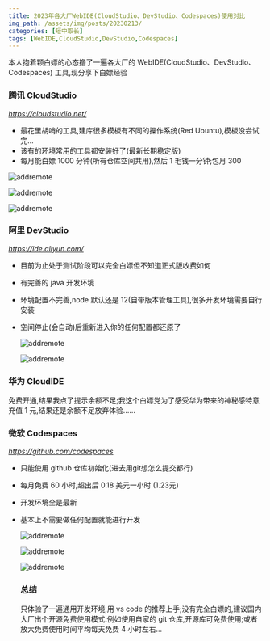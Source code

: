 ```yaml
---
title: 2023年各大厂WebIDE(CloudStudio、DevStudio、Codespaces)使用对比
img_path: /assets/img/posts/20230213/
categories: [短中取长]
tags: [WebIDE,CloudStudio,DevStudio,Codespaces]
---
```


本人抱着颗白嫖的心态撸了一遍各大厂的 WebIDE(CloudStudio、DevStudio、Codespaces) 工具,现分享下白嫖经验

### 腾讯 CloudStudio
_<https://cloudstudio.net/>_
- 最花里胡哨的工具,建库很多模板有不同的操作系统(Red Ubuntu),模板没尝试完...
- 该有的环境常用的工具都安装好了(最新长期稳定版)
- 每月能白嫖 1000 分钟(所有仓库空间共用),然后 1 毛钱一分钟;包月 300

![addremote](cloudstudio-index.png)

![addremote](cloudstudio-code.png)

![addremote](cloudstudio-cost.png)

### 阿里 DevStudio
_<https://ide.aliyun.com/>_
- 目前为止处于测试阶段可以完全白嫖但不知道正式版收费如何
- 有完善的 java 开发环境
- 环境配置不完善,node 默认还是 12(自带版本管理工具),很多开发环境需要自行安装
- 空间停止(会自动)后重新进入你的任何配置都还原了

  ![addremote](devstudio-index.png)

  ![addremote](devstudio-code.png)

### 华为 CloudIDE
免费开通,结果我点了提示余额不足;我这个白嫖党为了感受华为带来的神秘感特意充值 1 元,结果还是余额不足放弃体验......

### 微软 Codespaces
_<https://github.com/codespaces>_
- 只能使用 github 仓库初始化(进去用git想怎么提交都行)
- 每月免费 60 小时,超出后 0.18 美元一小时 (1.23元)
- 开发环境全是最新
- 基本上不需要做任何配置就能进行开发

  ![addremote](codespaces-index.png)

  ![addremote](codespaces-code.png)

  ![addremote](codespaces-cost.png)

  ### 总结
  只体验了一遍通用开发环境,用 vs code 的推荐上手;没有完全白嫖的,建议国内大厂出个开源免费使用模式:例如使用自家的 git 仓库,开源库可免费使用;或者放大免费使用时间平均每天免费 4 小时左右...
